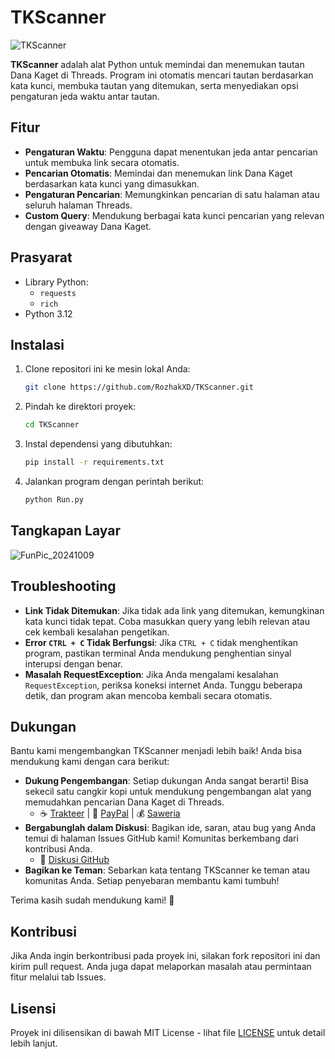 # TKScanner
![TKScanner](https://github.com/user-attachments/assets/77a15160-481f-43aa-ab23-684db5539ad0)

**TKScanner** adalah alat Python untuk memindai dan menemukan tautan Dana Kaget di Threads. Program ini otomatis mencari tautan berdasarkan kata kunci, membuka tautan yang ditemukan, serta menyediakan opsi pengaturan jeda waktu antar tautan.

## Fitur
- **Pengaturan Waktu**: Pengguna dapat menentukan jeda antar pencarian untuk membuka link secara otomatis.
- **Pencarian Otomatis**: Memindai dan menemukan link Dana Kaget berdasarkan kata kunci yang dimasukkan.
- **Pengaturan Pencarian**: Memungkinkan pencarian di satu halaman atau seluruh halaman Threads.
- **Custom Query**: Mendukung berbagai kata kunci pencarian yang relevan dengan giveaway Dana Kaget.

## Prasyarat
- Library Python:
    - `requests`
    - `rich`
- Python 3.12

## Instalasi
1. Clone repositori ini ke mesin lokal Anda:
    ```bash
    git clone https://github.com/RozhakXD/TKScanner.git
    ```
2. Pindah ke direktori proyek:
    ```bash
    cd TKScanner
    ```
3. Instal dependensi yang dibutuhkan:
    ```bash
    pip install -r requirements.txt
    ```
4. Jalankan program dengan perintah berikut:
    ```bash
    python Run.py
    ```

## Tangkapan Layar
![FunPic_20241009](https://github.com/user-attachments/assets/5344debd-c0fe-4b81-89fd-6f8766ee1b3f)

## Troubleshooting
- **Link Tidak Ditemukan**: Jika tidak ada link yang ditemukan, kemungkinan kata kunci tidak tepat. Coba masukkan query yang lebih relevan atau cek kembali kesalahan pengetikan.
- **Error `CTRL + C` Tidak Berfungsi**: Jika `CTRL + C` tidak menghentikan program, pastikan terminal Anda mendukung penghentian sinyal interupsi dengan benar.
- **Masalah RequestException**: Jika Anda mengalami kesalahan `RequestException`, periksa koneksi internet Anda. Tunggu beberapa detik, dan program akan mencoba kembali secara otomatis.

## Dukungan
Bantu kami mengembangkan TKScanner menjadi lebih baik! Anda bisa mendukung kami dengan cara berikut:

- **Dukung Pengembangan**: Setiap dukungan Anda sangat berarti! Bisa sekecil satu cangkir kopi untuk mendukung pengembangan alat yang memudahkan pencarian Dana Kaget di Threads.
    - ☕ [Trakteer](https://trakteer.id/rozhak_official/tip) | 💸 [PayPal](https://paypal.me/rozhak9) | 💰 [Saweria](https://saweria.co/rozhak9)
- **Bergabunglah dalam Diskusi**: Bagikan ide, saran, atau bug yang Anda temui di halaman Issues GitHub kami! Komunitas berkembang dari kontribusi Anda.
    - 💬 [Diskusi GitHub](https://github.com/RozhakXD/TKScanner/issues)
- **Bagikan ke Teman**: Sebarkan kata tentang TKScanner ke teman atau komunitas Anda. Setiap penyebaran membantu kami tumbuh!

Terima kasih sudah mendukung kami! 🙏

## Kontribusi
Jika Anda ingin berkontribusi pada proyek ini, silakan fork repositori ini dan kirim pull request. Anda juga dapat melaporkan masalah atau permintaan fitur melalui tab Issues.

## Lisensi
Proyek ini dilisensikan di bawah MIT License - lihat file [LICENSE](https://github.com/RozhakXD/TKScanner/blob/main/LICENSE) untuk detail lebih lanjut.
